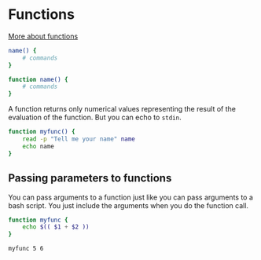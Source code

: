 # Functions

[More about functions](https://linuxhandbook.com/bash-functions/#passing-arguments-to-bash-function)

```sh
name() {
    # commands
}
```

```sh
function name() {
    # commands
}
```

A function returns only numerical values representing the result of the evaluation of the function. But you can echo to `stdin`.

```sh
function myfunc() {
    read -p "Tell me your name" name
    echo name
}
```

## Passing parameters to functions

You can pass arguments to a function just like you can pass arguments to a bash script. You just include the arguments when you do the function call.

```sh
function myfunc {
    echo $(( $1 + $2 ))
}

myfunc 5 6
```
